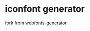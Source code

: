 # iconfont generator

fork from [webfonts-generator](https://github.com/sunflowerdeath/webfonts-generator)
